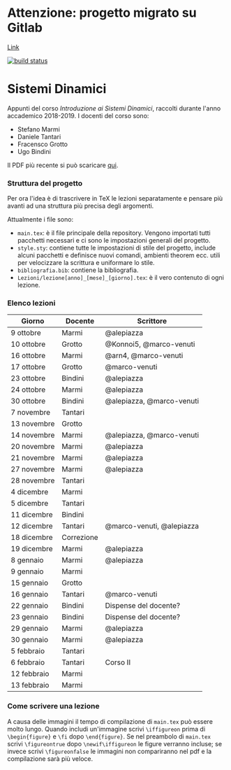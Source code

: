 # Attenzione: progetto migrato su Gitlab
[Link](https://gitlab.com/scisns2017/Sistemi-Dinamici)

[![build status](https://gitlab.com/marco-venuti/sistemi-dinamici/badges/master/build.svg)](https://gitlab.com/marco-venuti/sistemi-dinamici/-/jobs/artifacts/master/raw/Sistemi-Dinamici.pdf?job=compile_pdf)
# Sistemi Dinamici
Appunti del corso _Introduzione ai Sistemi Dinamici_, raccolti durante l'anno accademico 2018-2019. I docenti del corso sono:
* Stefano Marmi
* Daniele Tantari
* Fracensco Grotto
* Ugo Bindini

Il PDF più recente si può scaricare [qui](https://gitlab.com/marco-venuti/sistemi-dinamici/-/jobs/artifacts/master/raw/Sistemi-Dinamici.pdf?job=compile_pdf).

### Struttura del progetto
Per ora l'idea è di trascrivere in TeX le lezioni separatamente e pensare più avanti ad una struttura più precisa degli argomenti.

Attualmente i file sono:
* `main.tex`: è il file principale della repository. Vengono importati tutti pacchetti necessari e ci sono le impostazioni generali del progetto.
* `style.sty`: contiene tutte le impostazioni di stile del progetto, include alcuni pacchetti e definisce nuovi comandi, ambienti theorem ecc. utili per velocizzare la scrittura e uniformare lo stile.
* `bibliografia.bib`: contiene la bibliografia.
* `Lezioni/lezione[anno]_[mese]_[giorno].tex`: è il vero contenuto di ogni lezione.

### Elenco lezioni
| **Giorno**  | **Docente** | **Scrittore**             |
|-------------|-------------|---------------------------|
| 9 ottobre   | Marmi       | @alepiazza                |
| 10 ottobre  | Grotto      | @Konnoi5, @marco-venuti   |
| 16 ottobre  | Marmi       | @arn4, @marco-venuti      |
| 17 ottobre  | Grotto      | @marco-venuti             |
| 23 ottobre  | Bindini     | @alepiazza                |
| 24 ottobre  | Marmi       | @alepiazza                |
| 30 ottobre  | Bindini     | @alepiazza, @marco-venuti |
| 7 novembre  | Tantari     |                           |
| 13 novembre | Grotto      |                           |
| 14 novembre | Marmi       | @alepiazza, @marco-venuti |
| 20 novembre | Marmi       | @alepiazza                |
| 21 novembre | Marmi       | @alepiazza                |
| 27 novembre | Marmi       | @alepiazza                |
| 28 novembre | Tantari     |                           |
| 4 dicembre  | Marmi       |                           |
| 5 dicembre  | Tantari     |                           |
| 11 dicembre | Bindini     |                           |
| 12 dicembre | Tantari     | @marco-venuti, @alepiazza |
| 18 dicembre | Correzione  |                           |
| 19 dicembre | Marmi       | @alepiazza                |
| 8 gennaio   | Marmi       | @alepiazza                |
| 9 gennaio   | Marmi       |                           |
| 15 gennaio  | Grotto      |                           |
| 16 gennaio  | Tantari     | @marco-venuti             |
| 22 gennaio  | Bindini     | Dispense del docente?     |
| 23 gennaio  | Bindini     | Dispense del docente?     |
| 29 gennaio  | Marmi       | @alepiazza                |
| 30 gennaio  | Marmi       | @alepiazza                |
| 5 febbraio  | Tantari     |                           |
| 6 febbraio  | Tantari     | Corso II                  |
| 12 febbraio | Marmi       |                           |
| 13 febbraio | Marmi       |                           |

### Come scrivere una lezione
A causa delle immagini il tempo di compilazione di `main.tex` può essere molto lungo. Quando includi un'immagine scrivi `\iffigureon` prima di `\begin{figure}` e `\fi` dopo `\end{figure}`. Se nel preambolo di `main.tex` scrivi `\figureontrue` dopo `\newif\iffigureon` le figure verranno incluse; se invece scrivi `\figureonfalse` le immagini non compariranno nel pdf e la compilazione sarà più veloce.
